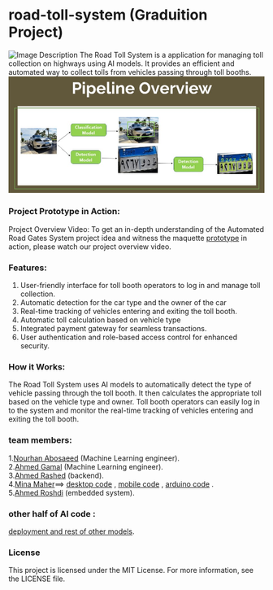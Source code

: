 # road-toll-system (Graduition Project)
![Image Description](https://github.com/nourhan412/JANUS_Automated_Road_Gates_System--Graduation_Project/blob/main/images/maquette.jpg)
The Road Toll System is a application for managing toll collection on highways using AI models. It provides an efficient and automated way to collect tolls from vehicles passing through toll booths.
![Image Description](https://github.com/mahmoudbahaa755/road-toll-system/blob/main/main%20pipeline.jpg)

### Project Prototype in Action:
Project Overview Video: To get an in-depth understanding of the Automated Road Gates System project idea and witness the maquette [prototype](https://www.youtube.com/watch?v=kQZk_uqAZas) in action, please watch our project overview video.

### Features:
  1. User-friendly interface for toll booth operators to log in and manage toll collection.
  2. Automatic detection for the car type and the owner of the car
  3. Real-time tracking of vehicles entering and exiting the toll booth.
  4. Automatic toll calculation based on vehicle type 
  5. Integrated payment gateway for seamless transactions.
  6. User authentication and role-based access control for enhanced security.
### How it Works:
The Road Toll System uses AI models to automatically detect the type of vehicle passing through the toll booth. It then calculates the appropriate toll based on the vehicle type and owner. Toll booth operators can easily log in to the system and monitor the real-time tracking of vehicles entering and exiting the toll booth.


### team members:
  1.[Nourhan Abosaeed](https://github.com/nourhan412) (Machine Learning engineer).<br>
  2.[Ahmed Gamal](https://github.com/ahmedgamal1254) (Machine Learning engineer).<br>
  3.[Ahmed Rashed](https://github.com/Ahmed1Rashed) (backend).<br>
  4.[Mina Maher](https://github.com/mina0maher)==> [desktop code](https://github.com/mina0maher/janus-desktop-app)
 , [mobile code](https://github.com/mina0maher/janus-gates) , [arduino code](https://github.com/mina0maher/janus-arduino ) 
  .<br>
  5.[Ahmed Roshdi](https://github.com/ahmedrashed) (embedded system).<br>
### other half of AI code :
 [deployment and rest of other models](https://github.com/nourhan412/JANUS_Automated_Road_Gates_System--Graduation_Project). 
### License
This project is licensed under the MIT License. For more information, see the LICENSE file.
